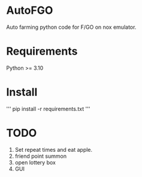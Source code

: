 # AutoFGO
Auto farming python code for F/GO on nox emulator.

# Requirements
Python >= 3.10

# Install
'''
pip install -r requirements.txt
'''

# TODO
1. Set repeat times and eat apple.
2. friend point summon
3. open lottery box
4. GUI
